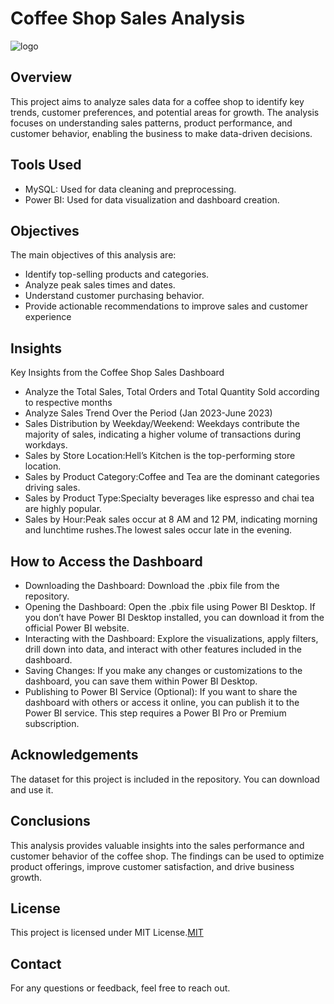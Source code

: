 
# Coffee Shop Sales Analysis



![logo](https://bougiebean.com/wp-content/uploads/2023/02/Top-Black-Coffee-Brands-in-India-1200x675.jpg)


## Overview
This project aims to analyze sales data for a coffee shop to identify key trends, customer preferences, and potential areas for growth. The analysis focuses on understanding sales patterns, product performance, and customer behavior, enabling the business to make data-driven decisions.
## Tools Used
* MySQL: Used for data cleaning and preprocessing.
* Power BI: Used for data visualization and dashboard creation.
## Objectives
The main objectives of this analysis are:

* Identify top-selling products and categories.
* Analyze peak sales times and dates.
* Understand customer purchasing behavior.
* Provide actionable recommendations to improve sales and customer experience
## Insights 
Key Insights from the Coffee Shop Sales Dashboard
* Analyze the Total Sales, Total Orders and Total Quantity Sold according to respective months
* Analyze Sales Trend Over the Period (Jan 2023-June 2023)
* Sales Distribution by Weekday/Weekend:
  Weekdays contribute the majority of sales, indicating a higher volume of transactions during workdays.
* Sales by Store Location:Hell’s Kitchen is the top-performing store location.
* Sales by Product Category:Coffee and Tea are the dominant categories driving sales.
* Sales by Product Type:Specialty beverages like espresso and chai tea are highly popular.
* Sales by Hour:Peak sales occur at 8 AM and 12 PM, indicating morning and lunchtime rushes.The lowest sales occur late in the evening.





## How to Access the Dashboard
* Downloading the Dashboard: Download the .pbix file from the repository.
* Opening the Dashboard: Open the .pbix file using Power BI Desktop. If you don’t have Power BI Desktop installed, you can download it from the official Power BI website.
* Interacting with the Dashboard: Explore the visualizations, apply filters, drill down into data, and interact with other features included in the dashboard.
* Saving Changes: If you make any changes or customizations to the dashboard, you can save them within Power BI Desktop.
* Publishing to Power BI Service (Optional): If you want to share the dashboard with others or access it online, you can publish it to the Power BI service. This step requires a Power BI Pro or Premium subscription.
## Acknowledgements

 The dataset for this project is included in the repository. You can download and use it.


## Conclusions
This analysis provides valuable insights into the sales performance and customer behavior of the coffee shop. The findings can be used to optimize product offerings, improve customer satisfaction, and drive business growth.
## License

This project is licensed under MIT License.[MIT](https://choosealicense.com/licenses/mit/)


## Contact
For any questions or feedback, feel free to reach out.

